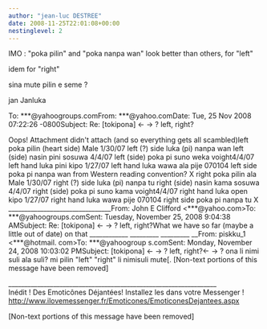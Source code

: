 ```yaml
---
author: "jean-luc DESTREE"
date: 2008-11-25T22:01:08+00:00
nestinglevel: 2
---
```

IMO : "poka pilin" and "poka nanpa wan" look better than others, for "left"  
  
idem for "right"  
  
sina mute pilin e seme ?  
  
jan Janluka  
  
  
  
To: \*\*\*@yahoogroups.comFrom: \*\*\*@yahoo.comDate: Tue, 25 Nov 2008 07:22:26 -0800Subject: Re: \[tokipona\] <- -> ? left, right?  
  
  
  
Oops! Attachment didn't attach (and so everything gets all scambled)left poka pilin (heart side) Male 1/30/07 left (?) side luka (pi) nanpa wan left (side) nasin pini sosuwa 4/4/07 left (side) poka pi suno weka voight4/4/07 left hand luka pini kipo 1/27/07 left hand luka wawa ala pije 070104 left side poka pi nanpa wan from Western reading convention? X right poka pilin ala Male 1/30/07 right (?) side luka (pi) nanpa tu right (side) nasin kama sosuwa 4/4/07 right (side) poka pi suno kama voight4/4/07 right hand luka open kipo 1/27/07 right hand luka wawa pije 070104 right side poka pi nanpa tu X \_\_\_\_\_\_\_\_\_\_\_\_\_\_\_\_\_\_\_\_\_\_\_\_\_\_\_\_\_\_\_\_From: John E Clifford <\*\*\*@yahoo.com>To: \*\*\*@yahoogroups.comSent: Tuesday, November 25, 2008 9:04:38 AMSubject: Re: \[tokipona\] <- -> ? left, right?What we have so far (maybe a little out of date) on that \_\_\_\_\_\_\_\_\_\_\_\_ \_\_\_\_\_\_\_\_\_ \_\_\_\_\_\_\_\_\_ \_\_From: piskku\_1 <\*\*\*@hotmail. com>To: \*\*\*@yahoogroup s.comSent: Monday, November 24, 2008 10:03:02 PMSubject: \[tokipona\] <- -> ? left, right?<- -> ? ona li nimi suli ala suli? mi pilin "left" "right" li nimisuli mute\[. \[Non-text portions of this message have been removed\]  
  
  
  
  
  
\_\_\_\_\_\_\_\_\_\_\_\_\_\_\_\_\_\_\_\_\_\_\_\_\_\_\_\_\_\_\_\_\_\_\_\_\_\_\_\_\_\_\_\_\_\_\_\_\_\_\_\_\_\_\_\_\_\_\_\_\_\_\_\_\_  
Inédit ! Des Emoticônes Déjantées! Installez les dans votre Messenger !  
http://www.ilovemessenger.fr/Emoticones/EmoticonesDejantees.aspx  
  
\[Non-text portions of this message have been removed\]